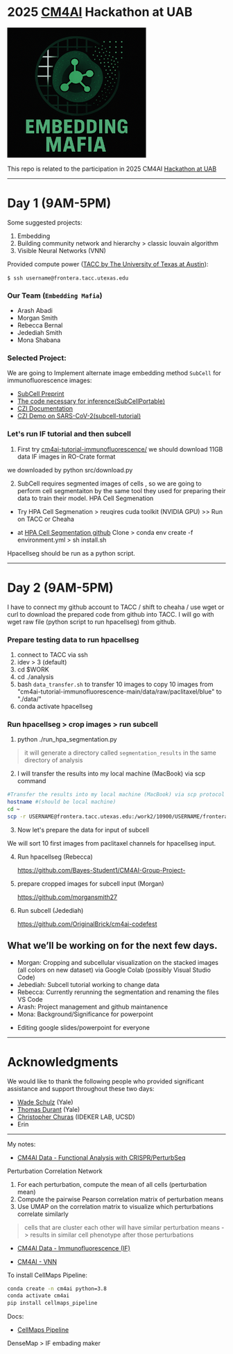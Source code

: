 # 2025 [CM4AI](https://cm4ai.org/) Hackathon at UAB

<img src="./logo.png" width="320" height="300" alt="Logo">

This repo is related to the participation in 2025 CM4AI [Hackathon at UAB](https://www.uab.edu/medicine/informatics/news-events/events/cm4ai-codefest-at-uab)

---
# Day 1 (9AM-5PM)

Some suggested projects:
1. Embedding
2. Building community network and hierarchy > classic louvain algorithm 
3. Visible Neural Networks (VNN)

Provided compute power ([TACC by The University of Texas at Austin](https://accounts.tacc.utexas.edu/)):

`$ ssh username@frontera.tacc.utexas.edu`

### Our Team (`Embedding Mafia`)
- Arash Abadi
- Morgan Smith
- Rebecca Bernal
- Jedediah Smith
- Mona Shabana

### Selected Project: 
We are going to Implement alternate image embedding method `SubCell` for immunofluorescence images:
- [SubCell Preprint](https://www.biorxiv.org/content/10.1101/2024.12.06.627299v1)
- [The code necessary for inference(SubCellPortable)](https://github.com/czi-ai/SubCellPortable)
- [CZI Documentation](https://virtualcellmodels.cziscience.com/model/subcell)
- [CZI Demo on SARS-CoV-2(subcell-tutorial)](https://virtualcellmodels.cziscience.com/tutorial/subcell-tutorial)

### Let's run IF tutorial and then subcell

1. First try [cm4ai-tutorial-immunofluorescence/](https://github.com/CM4AI/cm4ai-tutorial-immunofluorescence/tree/main])
we should download 11GB data IF images in RO-Crate format

we downloaded by python src/download.py

2. SubCell requires segmented images of cells , so we are going to perform cell segmentaiton by the same tool they used for preparing their data to train their model. HPA Cell Segmenation

- Try HPA Cell Segmenation > reuqires cuda toolkit (NVIDIA GPU) >> Run on TACC or Cheaha

- at [HPA Cell Segmentation github](https://github.com/CellProfiling/HPA-Cell-Segmentation)
 Clone > conda env create -f environment.yml > sh install.sh

Hpacellseg should be run as a python script.

---
# Day 2 (9AM-5PM)

I have to connect my github account to TACC / shift to cheaha / use wget or curl to download the prepared code from github into TACC.
I will go with wget raw file (python script to run hpacellseg) from github.

### Prepare testing data to run hpacellseg
1. connect to TACC via ssh
2. idev > 3 (default)
3. cd $WORK
4. cd ./analysis
5. bash `data_transfer.sh` to transfer 10 images to copy 10 images from "cm4ai-tutorial-immunofluorescence-main/data/raw/paclitaxel/blue" to "./data/"
6. conda activate hpacellseg

### Run hpacellseg > crop images > run subcell
1. python ./run_hpa_segmentation.py
> it will generate a directory called `segmentation_results` in the same directory of analysis 

2. I will transfer the results into my local machine (MacBook) via scp command

```bash
#Transfer the results into my local machine (MacBook) via scp protocol
hostname #(should be local machine)
cd ~
scp -r USERNAME@frontera.tacc.utexas.edu:/work2/10900/USERNAME/frontera/analysis/segmentation_results ~/tacc  # tacc is a testing directory in my local machine

```

3. Now let's prepare the data for input of subcell

We will sort 10 first images from paclitaxel channels for hpacellseg input.

4. Run hpacellseg (Rebecca)

    https://github.com/Bayes-Student1/CM4AI-Group-Project-

5. prepare cropped images for subcell input (Morgan)

    https://github.com/morgansmith27

6. Run subcell (Jedediah)

   https://github.com/OriginalBrick/cm4ai-codefest


## What we’ll be working on for the next few days.
- Morgan: Cropping and subcellular visualization on the stacked images (all colors on new dataset) via Google Colab (possibly Visual Studio Code)
- Jebediah: Subcell tutorial working to change data
- Rebecca: Currently rerunning the segmentation and renaming the files
VS Code
- Arash: Project management and github maintanence
- Mona: Background/Significance for powerpoint
* Editing google slides/powerpoint for everyone

---
# Acknowledgments

We would like to thank the following people who provided significant assistance and support throughout these two days:

- [Wade Schulz](https://medicine.yale.edu/profile/wade-schulz/) (Yale)
- [Thomas Durant](https://medicine.yale.edu/profile/thomas-durant/) (Yale)
- [Christopher Churas](https://idekerlab.ucsd.edu/lab-members/) (IDEKER LAB, UCSD)
- Erin

---
My notes:
- [CM4AI Data - Functional Analysis with CRISPR/PerturbSeq](https://www.youtube.com/watch?v=7RaOyiLi2cQ)

Perturbation Correlation Network

1. For each perturbation, compute the mean of all cells (perturbation mean)
2. Compute the pairwise Pearson correlation matrix of perturbation means
3. Use UMAP on the correlation matrix to visualize which perturbations correlate similarly

> cells that are cluster each other will have similar perturbation means -> results in similar cell phenotype after those perturbations

- [CM4AI Data - Immunofluorescence (IF)](https://www.youtube.com/watch?v=Ys5rFvMMtE4)

- [CM4AI - VNN](https://cellmaps-vnn.readthedocs.io/en/latest/)


To install CellMaps Pipeline:

```bash
conda create -n cm4ai python=3.8
conda activate cm4ai
pip install cellmaps_pipeline
```

Docs:
- [CellMaps Pipeline](https://cellmaps-pipeline.readthedocs.io/en/latest/)

DenseMap > IF embading maker
